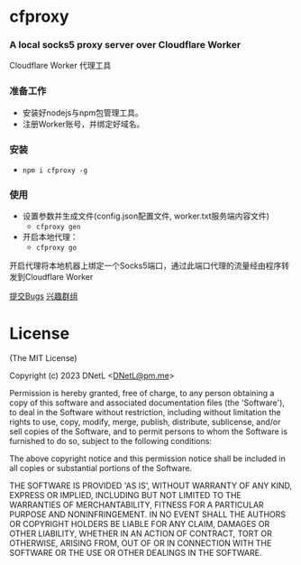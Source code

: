 # cfproxy #
### A local socks5 proxy server over Cloudflare Worker ###

Cloudflare Worker 代理工具

### 准备工作 ###
* 安装好nodejs与npm包管理工具。
* 注册Worker账号，并绑定好域名。

### 安装 ###
* ```npm i cfproxy -g```

### 使用 ###
* 设置参数并生成文件(config.json配置文件, worker.txt服务端内容文件)
	* ```cfproxy gen```
* 开启本地代理：
	* ```cfproxy go```

开启代理将本地机器上绑定一个Socks5端口，通过此端口代理的流量经由程序转发到Cloudflare Worker

[提交Bugs](https://github.com/DNetL/cfproxy/issues)
[兴趣群组](https://t.me/DNetLab)

# License #
(The MIT License)

Copyright (c) 2023 DNetL &lt;DNetL@pm.me&gt;

Permission is hereby granted, free of charge, to any person obtaining
a copy of this software and associated documentation files (the
'Software'), to deal in the Software without restriction, including
without limitation the rights to use, copy, modify, merge, publish,
distribute, sublicense, and/or sell copies of the Software, and to
permit persons to whom the Software is furnished to do so, subject to
the following conditions:

The above copyright notice and this permission notice shall be
included in all copies or substantial portions of the Software.

THE SOFTWARE IS PROVIDED 'AS IS', WITHOUT WARRANTY OF ANY KIND,
EXPRESS OR IMPLIED, INCLUDING BUT NOT LIMITED TO THE WARRANTIES OF
MERCHANTABILITY, FITNESS FOR A PARTICULAR PURPOSE AND NONINFRINGEMENT.
IN NO EVENT SHALL THE AUTHORS OR COPYRIGHT HOLDERS BE LIABLE FOR ANY
CLAIM, DAMAGES OR OTHER LIABILITY, WHETHER IN AN ACTION OF CONTRACT,
TORT OR OTHERWISE, ARISING FROM, OUT OF OR IN CONNECTION WITH THE
SOFTWARE OR THE USE OR OTHER DEALINGS IN THE SOFTWARE.
